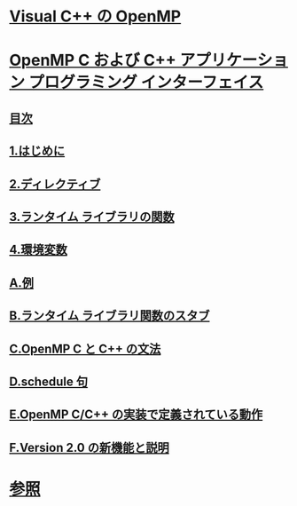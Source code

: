 # [Visual C++ の OpenMP](openmp-in-visual-cpp.md)
# [OpenMP C および C++ アプリケーション プログラミング インターフェイス](openmp-c-and-cpp-application-program-interface.md)
## [目次](contents.md)
## [1.はじめに](1-introduction.md)
## [2.ディレクティブ](2-directives.md)
## [3.ランタイム ライブラリの関数](3-run-time-library-functions.md)
## [4.環境変数](4-environment-variables.md)
## [A.例](a-examples.md)
## [B.ランタイム ライブラリ関数のスタブ](b-stubs-for-run-time-library-functions.md)
## [C.OpenMP C と C++ の文法](c-openmp-c-and-cpp-grammar.md)
## [D.schedule 句](d-using-the-schedule-clause.md)
## [E.OpenMP C/C++ の実装で定義されている動作](e-implementation-defined-behaviors-in-openmp-c-cpp.md)
## [F.Version 2.0 の新機能と説明](f-new-features-and-clarifications-in-version-2-0.md)
# [参照](reference/toc.md)